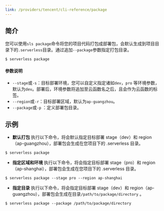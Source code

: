 ```yaml
---
link: /providers/tencent/cli-reference/package
---
```


## 简介
您可以使用`sls package`命令将您的项目代码打包成部署包，会默认生成到项目目录下的`.serverless`目录。通过追加`--package`参数指定打包目录。
```
$ serverless package
```

#### 参数说明
- `--stage`或`-s`：目标部署环境，您可以自定义指定诸如`dev`，`pro` 等环境参数，默认为`dev`。部署后，环境参数将追加至云函数名之后，且会作为云函数的标签。
- `--region`或`-r`：目标部署区域，默认为`ap-guangzhou`。
- `--package`或`-p` ：定义部署包目录。



## 示例
- **默认打包**
执行以下命令，将会默认指定目标部署 stage（dev）和 region（ap-guangzhou），部署包会生成在您项目下的 .serverless 目录。
```
$ serverless package
```


- **指定区域和环境**
执行以下命令，将会指定目标部署 stage（pro）和 region（ap-shanghai），部署包会生成在您项目下的 .serverless 目录。
```
$ serverless package --stage pro --region ap-shanghai
```



- **指定目录**
执行以下命令，将会指定目标部署 stage（dev）和 region（ap-guangzhou），部署包会生成在目录`/path/to/package/directory` 。
```
$ serverless package --package /path/to/package/directory
```

